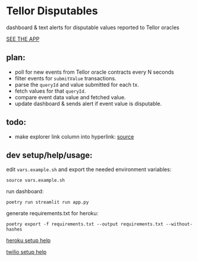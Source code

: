 # Tellor Disputables
dashboard & text alerts for disputable values reported to Tellor oracles

[SEE THE APP](https://tellor-disputables.herokuapp.com/)

## plan:
- poll for new events from Tellor oracle contracts every N seconds
- filter events for `submitValue` transactions.
- parse the `queryId` and value submitted for each tx.
- fetch values for that `queryId`.
- compare event data value and fetched value.
- update dashboard & sends alert if event value is disputable.

## todo:
- make explorer link column into hyperlink: [source](https://discuss.streamlit.io/t/make-streamlit-table-results-hyperlinks-or-add-radio-buttons-to-table/7883)


## dev setup/help/usage:
edit `vars.example.sh` and export the needed environment variables:
```
source vars.example.sh
```
run dashboard:
```
poetry run streamlit run app.py
```
generate requirements.txt for heroku:
```
poetry export -f requirements.txt --output requirements.txt --without-hashes
```
[heroku setup help](https://towardsdatascience.com/quickly-build-and-deploy-an-application-with-streamlit-988ca08c7e83)

[twilio setup help](https://www.twilio.com/docs/sms/quickstart/python)

